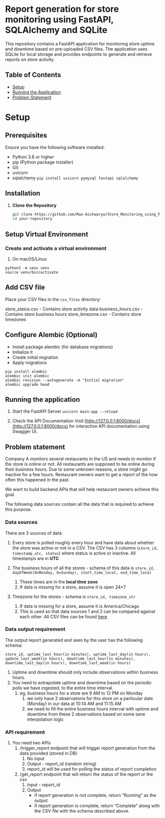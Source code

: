 # Report generation for store monitoring using FastAPI, SQLAlchemy and SQLite

This repository contains a FastAPI application for monitoring store uptime and downtime based on pre-uploaded CSV files. The application uses SQLite for local storage and provides endpoints to generate and retrieve reports on store activity.

## Table of Contents
- [Setup](#setup)
- [Running the Application](#running-the-application)
- [Problem Statement](#problem-statement)

# Setup
## Prerequisites
Ensure you have the following software installed:

- Python 3.8 or higher
- pip (Python package installer)
- Git
- uvicorn
- sqlalchemy
```pip install uvicorn pymysql fastapi sqlalchemy```

## Installation
1. **Clone the Repository**

   ```bash
   git clone https://github.com/Rao-Aishwarya/Store_Monitoring_using_FastAPI.git
   cd your-repository

## Setup Virtual Environment
### Create and activate a virtual environment
1. On macOS/Linux
```
python3 -m venv venv
source venv/bin/activate
```

## Add CSV file
Place your CSV files in the ```csv_files``` directory:

store_status.csv - Contains store activity data
business_hours.csv - Contains store business hours
store_timezone.csv - Contains store timezones

## Configure Alembic (Optional)
- Install package alembic (for database migrations)
- Initialize it
- Create initial migration
- Apply migrations 
```
pip install alembic
alembic init alembic
alembic revision --autogenerate -m "Initial migration"
alembic upgrade head
```

## Running the application
1. Start the FastAPI Server
```uvicorn main:app --reload```

2. Check the API Documentation
Visit [http://127.0.0.1:8000/docs](http://127.0.0.1:8000/docs) for interactive API documentation using Swagger UI.

## Problem statement

Company A monitors several restaurants in the US and needs to monitor if the store is online or not. All restaurants are supposed to be online during their business hours. Due to some unknown reasons, a store might go inactive for a few hours. Restaurant owners want to get a report of the how often this happened in the past.   

We want to build backend APIs that will help restaurant owners achieve this goal. 

The following data sources contain all the data that is required to achieve this purpose.

### Data sources

There are 3 sources of data 

1. Every store is polled roughly every hour and have data about whether the store was active or not in a CSV.  The CSV has 3 columns (`store_id, timestamp_utc, status`) where status is active or inactive.  All timestamps are in **UTC**

2. The business hours of all the stores - schema of this data is `store_id, dayOfWeek(0=Monday, 6=Sunday), start_time_local, end_time_local`
    1. These times are in the **local time zone**
    2. If data is missing for a store, assume it is open 24*7
       
3. Timezone for the stores - schema is `store_id, timezone_str` 
    1. If data is missing for a store, assume it is America/Chicago
    2. This is used so that data sources 1 and 2 can be compared against each other. 
All CSV files can be found [here](https://drive.google.com/drive/folders/19ij-zLcpeWUhpaWvfnckhEVzQ98Zr9Dc?usp=drive_link)


### Data output requirement

The output report generated and seen by the user has the following schema:

`store_id, uptime_last_hour(in minutes), uptime_last_day(in hours), update_last_week(in hours), downtime_last_hour(in minutes), downtime_last_day(in hours), downtime_last_week(in hours)` 

1. Uptime and downtime should only include observations within business hours. 
2. You need to extrapolate uptime and downtime based on the periodic polls we have ingested, to the entire time interval.
    1. eg, business hours for a store are 9 AM to 12 PM on Monday
        1. we only have 2 observations for this store on a particular date (Monday) in our data at 10:14 AM and 11:15 AM
        2. we need to fill the entire business hours interval with uptime and downtime from these 2 observations based on some sane interpolation logic


### API requirement

1. You need two APIs 
    1. /trigger_report endpoint that will trigger report generation from the data provided (stored in DB)
        1. No input 
        2. Output - report_id (random string) 
        3. report_id will be used for polling the status of report completion
    2. /get_report endpoint that will return the status of the report or the csv
        1. Input - report_id
        2. Output
            - if report generation is not complete, return “Running” as the output
            - if report generation is complete, return “Complete” along with the CSV file with the schema described above.


